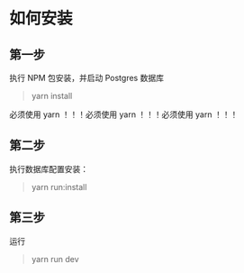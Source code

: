 # 如何安装

## 第一步

执行 NPM 包安装，并启动 Postgres 数据库

> yarn install

必须使用 yarn ！！！必须使用 yarn ！！！必须使用 yarn ！！！

## 第二步

执行数据库配置安装：

> yarn run:install

## 第三步

运行

> yarn run dev
